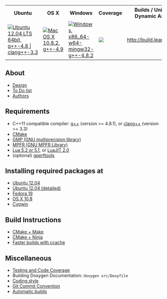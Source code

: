 <table>
  <tr>
    <th>Ubuntu</th><th>OS X</th><th>Windows</th><th>Coverage</th><th>Builds / UnitTests / Dynamic Analyses</th>
  </tr>
  <tr>
    <td><a href="https://travis-ci.org/leodemoura/lean"><img src="https://travis-ci.org/leodemoura/lean.png?branch=master" title="Ubuntu 12.04 LTS 64bit, g++-4.8 | clang++-3.3"/></a></td>
    <td><a href="https://travis-ci.org/soonhokong/lean-osx"><img src="https://travis-ci.org/soonhokong/lean-osx.png?branch=master" title="Mac OS X 10.8.2, g++-4.9"/></a></td>
    <td><a href="https://travis-ci.org/soonhokong/lean-windows"><img src="https://travis-ci.org/soonhokong/lean-windows.png?branch=master" title="Windows, x86_64-w64-mingw32-g++-4.8.2"/></a></td>
    <td><a href="https://coveralls.io/r/soonhokong/lean?branch=master"><img src="https://coveralls.io/repos/soonhokong/lean/badge.png?branch=master"/></a></td>
    <td><a href="http://build.leanprover.net">http://build.leanprover.net</a></td>
  </tr>
</table>

About
-----

- [Design](doc/design.md)
- [To Do list](doc/todo.md)
- [Authors](doc/authors.md)

Requirements
------------

- C++11 compatible compiler: [g++](http://gcc.gnu.org/) (version >= 4.8.1), or [clang++](http://clang.llvm.org/cxx_status.html) (version >= 3.3)
- [CMake](http://www.cmake.org)
- [GMP (GNU multiprecision library)](http://gmplib.org/)
- [MPFR (GNU MPFR Library)](http://www.mpfr.org/)
- [Lua 5.2 or 5.1](http://www.lua.org), or [LuaJIT 2.0](http://luajit.org)
- (optional) [gperftools](https://code.google.com/p/gperftools/)


Installing required packages at
--------------------------------

- [Ubuntu 12.04](doc/make/ubuntu-12.04.md)
- [Ubuntu 12.04 (detailed)](doc/make/ubuntu-12.04-detailed.md)
- [Fedora 19](doc/make/fedora-19.md)
- [OS X 10.8](doc/make/osx-10.8.md)
- [Cygwin](doc/make/cygwin.md)

Build Instructions
------------------

- [CMake + Make](doc/make/cmake_make.md)
- [CMake + Ninja](doc/make/cmake_ninja.md)
- [Faster builds with ccache](doc/make/ccache.md)

Miscellaneous
-------------

- [Testing and Code Coverage](doc/make/coverage.md)
- Building Doxygen Documentation: `doxygen src/Doxyfile`
- [Coding style](doc/coding_style.md)
- [Git Commit Convention](doc/commit_convention.md)
- [Automatic builds](doc/make/travis.md)
